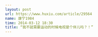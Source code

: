 ```yaml
---
layout: post
url: https://www.huxiu.com/article/29564
name: 康宁1984
time: 2014-03-12 18:30
title: “我不就需要运动的时候电视是个伴儿吗？！”
---
```

